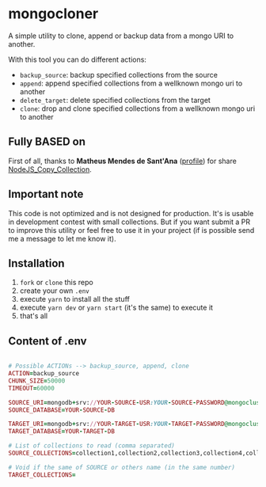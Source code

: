 # mongocloner

A simple utility to clone, append or backup data from a mongo URI to another.

With this tool you can do different actions:

- `backup_source`: backup specified collections from the source
- `append`: append specified collections from a wellknown mongo uri to another
- `delete_target`: delete specified collections from the target
- `clone`: drop and clone specified collections from a wellknown mongo uri to another

## Fully BASED on

First of all, thanks to **Matheus Mendes de Sant'Ana** ([profile](https://github.com/matszrmn)) for share [NodeJS_Copy_Collection](https://github.com/matszrmn/NodeJS_Copy_Collection/tree/master/src).

## Important note

This code is not optimized and is not designed for production. It's is usable in development contest with small collections. But if you want submit a PR to improve this utility or feel free to use it in your project (if is possible send me a message to let me know it).

## Installation

1. `fork` or `clone` this repo
1. create your own `.env`
1. execute `yarn` to install all the stuff
1. execute `yarn dev` or `yarn start` (it's the same) to execute it
1. that's all

## Content of .env

```ruby

# Possible ACTIONs --> backup_source, append, clone
ACTION=backup_source
CHUNK_SIZE=50000
TIMEOUT=60000

SOURCE_URI=mongodb+srv://YOUR-SOURCE-USR:YOUR-SOURCE-PASSWORD@mongocluster-12345.mongodb.net/YOUR-SOURCE-DB
SOURCE_DATABASE=YOUR-SOURCE-DB

TARGET_URI=mongodb+srv://YOUR-TARGET-USR:YOUR-TARGET-PASSWORD@mongocluster-12345.mongodb.net/YOUR-TARGET-DB
TARGET_DATABASE=YOUR-TARGET-DB

# List of collections to read (comma separated)
SOURCE_COLLECTIONS=collection1,collection2,collection3,collection4,collection5

# Void if the same of SOURCE or others name (in the same number)
TARGET_COLLECTIONS=

```
